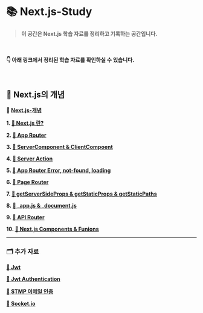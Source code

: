 # 📚 Next.js-Study

> #### 이 공간은 Next.js 학습 자료를 정리하고 기록하는 공간입니다.

<br>

**👇 아래 링크에서 정리된 학습 자료를 확인하실 수 있습니다.**

<br>

## 📝 Next.js의 개념

**🔗 [Next.js-개념](https://spotted-operation-dcc.notion.site/Next-js-a810db4c6fef435581e9e7b7b1d6e72a?pvs=74)**

**1. [📓 Next.js 란?](https://spotted-operation-dcc.notion.site/1-React-630dfc6031fb45b1a57e5aed05f778ed?pvs=4)**

**2. [📓 App Router](https://spotted-operation-dcc.notion.site/2-App-Router-acd41bd4b3924e8cbaff5385fa3a1cfe)**

**3. [📓 ServerComponent & ClientCompoent](https://spotted-operation-dcc.notion.site/3-ServerComponent-ClientComponent-da0fc3104407468cb497baa14eeefaa2)**

**4. [📓 Server Action](https://spotted-operation-dcc.notion.site/4-Server-Action-719a91939c404b63a57c4654d57c24fe)**

**5. [📓 App Router Error, not-found, loading](https://spotted-operation-dcc.notion.site/5-App-Router-Error-not-found-loading-7b6144126f0c4bc9a7292245c0556a2e)**

**6. [📓 Page Router](https://spotted-operation-dcc.notion.site/6-Page-Router-a5b9c5041906431fae3c76d4f6452df4)**

**7. [📓 getServerSideProps & getStaticProps & getStaticPaths](https://spotted-operation-dcc.notion.site/7-getServerSideProps-getStaticProps-getStaticPaths-fd4da2bf969b4bc2a68e6ef0f8fbf178)**

**8. [📓 _app.js & _document.js](https://spotted-operation-dcc.notion.site/8-_app-js-_document-js-0c1ee2d2e1084013bd69720abb7068f6)**

**9. [📓 API Router](https://spotted-operation-dcc.notion.site/9-API-Router-f9490f1bccb54eb0a452ceabbff1b2ff)**

**10. [📓 Next.js Components & Funions](https://spotted-operation-dcc.notion.site/10-NextJs-Components-Functions-3d72c5b27ed04763be5a6499941b4a1b)**

---

### 🗂 추가 자료

**[📓 Jwt](https://spotted-operation-dcc.notion.site/JWT-b1538d1a6e2547509db749c143a1383e)**

**[📓 Jwt Authentication](https://spotted-operation-dcc.notion.site/JWT-Authentication-a9be5790ecd6483cab4f5d9fb18c4a5a)**

**[📓 STMP 이메일 인증](https://spotted-operation-dcc.notion.site/STMP-9397a6baa4144658ad045abc23db8109)**

**[📓 Socket.io](https://spotted-operation-dcc.notion.site/Sokect-io-8d671bbcf1484d3eb78c781c30e3935f)**


